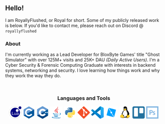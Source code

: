 ## Hello!

I am RoyallyFlushed, or Royal for short. Some of my publicly released work is below. If you'd like to contact me, please reach out on Discord @ `royallyflushed`

### About

I'm currently working as a Lead Developer for BloxByte Games' title "Ghost Simulator" with over 125M+ visits and 25K+ DAU *(Daily Active Users)*. I'm a Cyber Security & Forensic Computing Graduate with interests in backend systems, networking and security. I love learning how things work and why they work the way they do.


<br/>
<h3 align="center">Languages and Tools</h3>
<p align="center"> 
    <img src="https://raw.githubusercontent.com/devicons/devicon/master/icons/lua/lua-original-wordmark.svg" alt="lua" width="40" height="40"/>
    <img src="https://raw.githubusercontent.com/devicons/devicon/master/icons/c/c-original.svg" alt="c" width="40" height="40"/> 
    <img src="https://raw.githubusercontent.com/devicons/devicon/master/icons/cplusplus/cplusplus-original.svg" alt="cplusplus" width="40" height="40"/>
    <img src="https://raw.githubusercontent.com/devicons/devicon/master/icons/java/java-original.svg" alt="java" width="40" height="40"/>
    <img src="https://raw.githubusercontent.com/devicons/devicon/master/icons/python/python-original.svg" alt="python" width="40" height="40"/>
    <img src="https://raw.githubusercontent.com/devicons/devicon/master/icons/git/git-original.svg" alt="git" width="40" height="40"/>
    <img src="https://raw.githubusercontent.com/devicons/devicon/master/icons/vscode/vscode-original.svg" alt="vscode" width="40" height="40"/>
    <img src="/ROBLOX_Studio_icon.png" alt="roblox_studio" width="40" height="40"/>
    <img src="https://raw.githubusercontent.com/devicons/devicon/master/icons/linux/linux-original.svg" alt="linux" width="40" height="40"/>
    <img src="https://raw.githubusercontent.com/devicons/devicon/master/icons/trello/trello-plain.svg" alt="trello" width="40" height="40"/> 
    <img src="https://raw.githubusercontent.com/devicons/devicon/master/icons/photoshop/photoshop-line.svg" alt="photoshop" width="40" height="40"/> 
</p>
